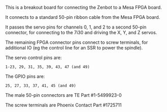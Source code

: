This is a breakout board for connecting the Zenbot to a Mesa FPGA board.

It connects to a standard 50-pin ribbon cable from the Mesa FPGA board.

It passes the servo pins for channels 0, 1, and 2 to a second 50-pin
connector, for connecting to the 7i30 and driving the X, Y, and Z servos.

The remaining FPGA connector pins connect to screw terminals, for
additional IO (eg the control line for an SSR to power the spindle).

The servo control pins are:

    1-23, 29, 31, 35, 39, 43, 47 (and 49)

The GPIO pins are:

    25, 27, 33, 37, 41, 45 (and 49)

The male 50-pin connectors are TE Part #1-5499923-0

The screw terminals are Phoenix Contact Part #1725711
